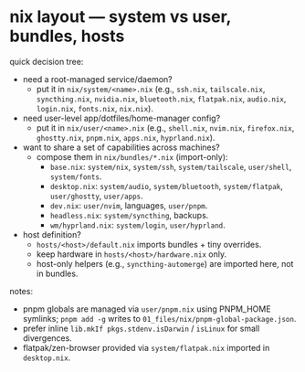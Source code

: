 # nix layout — system vs user, bundles, hosts

quick decision tree:

- need a root-managed service/daemon?
  - put it in `nix/system/<name>.nix` (e.g., `ssh.nix`, `tailscale.nix`, `syncthing.nix`, `nvidia.nix`, `bluetooth.nix`, `flatpak.nix`, `audio.nix`, `login.nix`, `fonts.nix`, `nix.nix`).
- need user-level app/dotfiles/home-manager config?
  - put it in `nix/user/<name>.nix` (e.g., `shell.nix`, `nvim.nix`, `firefox.nix`, `ghostty.nix`, `pnpm.nix`, `apps.nix`, `hyprland.nix`).
- want to share a set of capabilities across machines?
  - compose them in `nix/bundles/*.nix` (import-only):
    - `base.nix`: `system/nix`, `system/ssh`, `system/tailscale`, `user/shell`, `system/fonts`.
    - `desktop.nix`: `system/audio`, `system/bluetooth`, `system/flatpak`, `user/ghostty`, `user/apps`.
    - `dev.nix`: `user/nvim`, languages, `user/pnpm`.
    - `headless.nix`: `system/syncthing`, backups.
    - `wm/hyprland.nix`: `system/login`, `user/hyprland`.
- host definition?
  - `hosts/<host>/default.nix` imports bundles + tiny overrides.
  - keep hardware in `hosts/<host>/hardware.nix` only.
  - host-only helpers (e.g., `syncthing-automerge`) are imported here, not in bundles.

notes:
- pnpm globals are managed via `user/pnpm.nix` using PNPM_HOME symlinks; `pnpm add -g` writes to `01_files/nix/pnpm-global-package.json`.
- prefer inline `lib.mkIf pkgs.stdenv.isDarwin` / `isLinux` for small divergences.
- flatpak/zen-browser provided via `system/flatpak.nix` imported in `desktop.nix`.